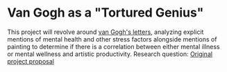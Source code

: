 # Van Gogh as a "Tortured Genius"

This project will revolve around [van Gogh's letters](http://vangoghletters.org/vg/by_period.html), analyzing explicit mentions of mental health and other stress factors alongside mentions of painting to determine if there is a correlation between either mental illness or mental wellness and artistic productivity.
Research question:
[Original project proposal](https://github.com/obdurodon/dh_course/issues/388)

